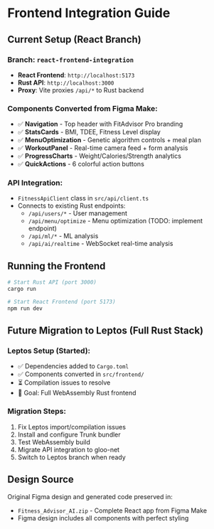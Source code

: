 # Frontend Integration Guide

## Current Setup (React Branch)

### Branch: `react-frontend-integration`
- **React Frontend**: `http://localhost:5173`  
- **Rust API**: `http://localhost:3000`
- **Proxy**: Vite proxies `/api/*` to Rust backend

### Components Converted from Figma Make:
- ✅ **Navigation** - Top header with FitAdvisor Pro branding
- ✅ **StatsCards** - BMI, TDEE, Fitness Level display
- ✅ **MenuOptimization** - Genetic algorithm controls + meal plan
- ✅ **WorkoutPanel** - Real-time camera feed + form analysis
- ✅ **ProgressCharts** - Weight/Calories/Strength analytics  
- ✅ **QuickActions** - 6 colorful action buttons

### API Integration:
- `FitnessApiClient` class in `src/api/client.ts`
- Connects to existing Rust endpoints:
  - `/api/users/*` - User management
  - `/api/menu/optimize` - Menu optimization (TODO: implement endpoint)
  - `/api/ml/*` - ML analysis
  - `/api/ai/realtime` - WebSocket real-time analysis

## Running the Frontend

```bash
# Start Rust API (port 3000)
cargo run

# Start React Frontend (port 5173) 
npm run dev
```

## Future Migration to Leptos (Full Rust Stack)

### Leptos Setup (Started):
- ✅ Dependencies added to `Cargo.toml`
- ✅ Components converted in `src/frontend/`
- ⏳ Compilation issues to resolve
- 🎯 Goal: Full WebAssembly Rust frontend

### Migration Steps:
1. Fix Leptos import/compilation issues
2. Install and configure Trunk bundler
3. Test WebAssembly build
4. Migrate API integration to gloo-net
5. Switch to Leptos branch when ready

## Design Source
Original Figma design and generated code preserved in:
- `Fitness_Advisor_AI.zip` - Complete React app from Figma Make
- Figma design includes all components with perfect styling